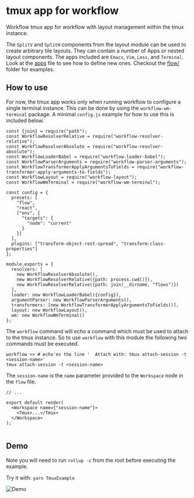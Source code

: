 
# tmux app for workflow

Workflow tmux app for workflow with layout management within the tmux
instance.

The `SplitV` and `SplitH` components from the layout module can be used
to create arbitrary tile layouts. They can contain a number of Apps or nested
layout components. The apps included are `Emacs`, `Vim`, `Less`, and `Terminal`.
Look at the [apps](src/apps.js) file to see how to define new ones.
Checkout the [flow/](flow) folder for examples.

## How to use

For now, the tmux app works only when running workflow to configure a single
terminal instance. This can be done by using the `workflow-wm-terminal` package. A minimal `config.js` example for how to use this is included below.


```
const {join} = require("path");
const WorkflowResolverRelative = require("workflow-resolver-relative");
const WorkflowResolverAbsolute = require("workflow-resolver-absolute");
const WorkflowLoaderBabel = require("workflow-loader-babel");
const WorkflowParserArguments = require("workflow-parser-arguments");
const WorkflowTransformerApplyArgumentsToFields = require("workflow-transformer-apply-arguments-to-fields");
const WorkflowLayout = require("workflow-layout");
const WorkflowWmTerminal = require("workflow-wm-terminal");

const config = {
  presets: [
    "flow",
    "react",
    ["env", {
      "targets": {
        "node": "current"
      }
    }]
  ],
  plugins: ["transform-object-rest-spread", "transform-class-properties"]
};

module.exports = {
  resolvers: [
    new WorkflowResolverAbsolute(),
    new WorkflowResolverRelative({path: process.cwd()}),
    new WorkflowResolverRelative({path: join(__dirname, "flows")})
  ],
  loader: new WorkflowLoaderBabel({config}),
  argumentParser: new WorkflowParserArguments(),
  transformers: [new WorkflowTransformerApplyArgumentsToFields()],
  layout: new WorkflowLayout(),
  wm: new WorkflowWmTerminal()
};

```

The `workflow` command will echo a command which must be used to attach to 
the tmux instance. So to use `workflow` with this module the following two 
commands must be executed.

```
workflow <> # echo'es the line '  Attach with: tmux attach-session -t <session-name>'
tmux attach-session -t <session-name>
```

The `session-name` is the `name` parameter provided to the `Workspace` node 
in the `flow` file. 

```
// ...

export default render(
  <Workspace name={"session-name"}>
    <Tmux>...</Tmux>
  </Workspace>
);


```


## Demo

Note you will need to run `rollup -c` from the root before executing the example.

Try it with: `yarn TmuxExample`

![Demo](github/iterm.gif)
